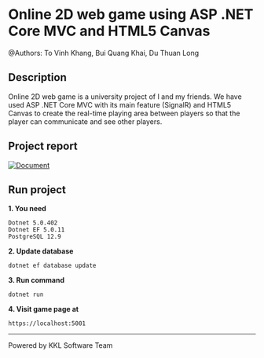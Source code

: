 # Online 2D web game using ASP .NET Core MVC and HTML5 Canvas

@Authors: To Vinh Khang, Bui Quang Khai, Du Thuan Long

## Description

Online 2D web game is a university project of I and my friends. We have used ASP .NET Core MVC with its main feature (SignalR) and HTML5 Canvas to create the real-time playing area between players so that the player can communicate and see other players.

## Project report

[![Document](https://img.shields.io/badge/See%20Report-v1.0-blue?style=for-the-badge&logo=github)](https://github.com/ToVinhKhang/All-Reports/blob/main/GAME/GAME_2D-Journey.pdf)

## Run project

**1. You need**

```
Dotnet 5.0.402
Dotnet EF 5.0.11
PostgreSQL 12.9
```

**2. Update database**

```
dotnet ef database update
```

**3. Run command**

```
dotnet run
```

**4. Visit game page at**

```
https://localhost:5001
```

---

Powered by KKL Software Team
